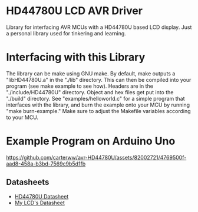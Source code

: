 # HD44780U LCD AVR Driver
Library for interfacing AVR MCUs with a HD44780U based LCD display. Just a personal library used for tinkering and learning.

# Interfacing with this Library
The library can be make using GNU make. By default, make outputs a "libHD44780U.a" in the "./lib" directory. This can then be compiled into your program (see make example to see how). Headers are in the "./include/HD44780U" directory. Object and hex files get put into the "./build" directory. See "examples/helloworld.c" for a simple program that interfaces with the library, and burn the example onto your MCU by running "make burn-example." Make sure to adjust the Makefile variables according to your MCU.

# Example Program on Arduino Uno
https://github.com/carterww/avr-HD44780U/assets/82002721/4769500f-aad8-458a-b3bd-7569c9b5d1fb


## Datasheets
- [HD44780U Datasheet](https://cdn-shop.adafruit.com/datasheets/HD44780.pdf)
- [My LCD's Datasheet](https://www.digikey.ca/htmldatasheets/production/2410219/0/0/1/tc1602a-01t.html)

